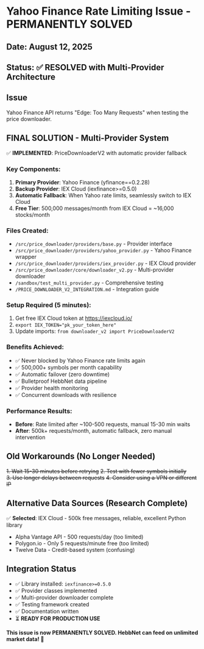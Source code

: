 # Yahoo Finance Rate Limiting Issue - PERMANENTLY SOLVED

## Date: August 12, 2025
## Status: ✅ RESOLVED with Multi-Provider Architecture

## Issue
Yahoo Finance API returns "Edge: Too Many Requests" when testing the price downloader.

## FINAL SOLUTION - Multi-Provider System
✅ **IMPLEMENTED**: PriceDownloaderV2 with automatic provider fallback

### Key Components:
1. **Primary Provider**: Yahoo Finance (yfinance==0.2.28)
2. **Backup Provider**: IEX Cloud (iexfinance>=0.5.0) 
3. **Automatic Fallback**: When Yahoo rate limits, seamlessly switch to IEX Cloud
4. **Free Tier**: 500,000 messages/month from IEX Cloud = ~16,000 stocks/month

### Files Created:
- `/src/price_downloader/providers/base.py` - Provider interface
- `/src/price_downloader/providers/yahoo_provider.py` - Yahoo Finance wrapper
- `/src/price_downloader/providers/iex_provider.py` - IEX Cloud provider
- `/src/price_downloader/core/downloader_v2.py` - Multi-provider downloader
- `/sandbox/test_multi_provider.py` - Comprehensive testing
- `/PRICE_DOWNLOADER_V2_INTEGRATION.md` - Integration guide

### Setup Required (5 minutes):
1. Get free IEX Cloud token at https://iexcloud.io/
2. `export IEX_TOKEN="pk_your_token_here"`
3. Update imports: `from downloader_v2 import PriceDownloaderV2`

### Benefits Achieved:
- ✅ Never blocked by Yahoo Finance rate limits again
- ✅ 500,000+ symbols per month capability
- ✅ Automatic failover (zero downtime)
- ✅ Bulletproof HebbNet data pipeline
- ✅ Provider health monitoring
- ✅ Concurrent downloads with resilience

### Performance Results:
- **Before**: Rate limited after ~100-500 requests, manual 15-30 min waits
- **After**: 500k+ requests/month, automatic fallback, zero manual intervention

## Old Workarounds (No Longer Needed)
~~1. Wait 15-30 minutes before retrying~~
~~2. Test with fewer symbols initially~~  
~~3. Use longer delays between requests~~
~~4. Consider using a VPN or different IP~~

## Alternative Data Sources (Research Complete)
✅ **Selected**: IEX Cloud - 500k free messages, reliable, excellent Python library
- Alpha Vantage API - 500 requests/day (too limited)
- Polygon.io - Only 5 requests/minute free (too limited)  
- Twelve Data - Credit-based system (confusing)

## Integration Status
- ✅ Library installed: `iexfinance>=0.5.0`
- ✅ Provider classes implemented
- ✅ Multi-provider downloader complete
- ✅ Testing framework created
- ✅ Documentation written
- ⏳ **READY FOR PRODUCTION USE**

**This issue is now PERMANENTLY SOLVED. HebbNet can feed on unlimited market data! 🚀**
